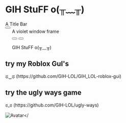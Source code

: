 # GIH StuFF o(╥﹏╥)
<head><div class="title-bar">
  <div class="title-bar-text">A Title Bar</div>
  <div class="title-bar-controls">
    <button aria-label="Close"></button>
  </div>
</div></head>
<div class="window active" style="max-width: 100%; margin: 0 1.5em; --window-background-color: #805ba5;">
  <div class="title-bar">
    <div class="title-bar-text">A violet window frame</div>
    <div class="title-bar-controls">
      <button aria-label="Minimize"></button>
      <button aria-label="Close"></button>
    </div>
  </div>
  <div class="window-body has-space">
    <p><b1>GIH StuFF o(╥﹏╥)</b1></p>
  </div>
</div>
<link rel="stylesheet" href="https://unpkg.com/7.css">
<body>
<div>
<div role="progressbar" class="marquee"></div>
<h2>try my Roblox GuI's</h2>ಥ‿ಥ
   (https://github.com/GIH-LOL/GIH_LOL-roblox-gui)
</div>
<div role="progressbar" class="marquee"></div>
<div>
<h2>try the ugly ways game</h2>ಠ_ಠ	
   (https://github.com/GIH-LOL/ugly-ways)
</div>
<div role="progressbar" class="marquee"></div>

<img src="https://cdn.discordapp.com/attachments/767055759389098034/1288712968002998282/pixil-gif-drawing.gif?ex=66f62efa&is=66f4dd7a&hm=ade4344695d653eb18f4f7333d7153859effeba6beb7fbe67f92d7aad3207e40&" alt="Avatar"></
</body>











